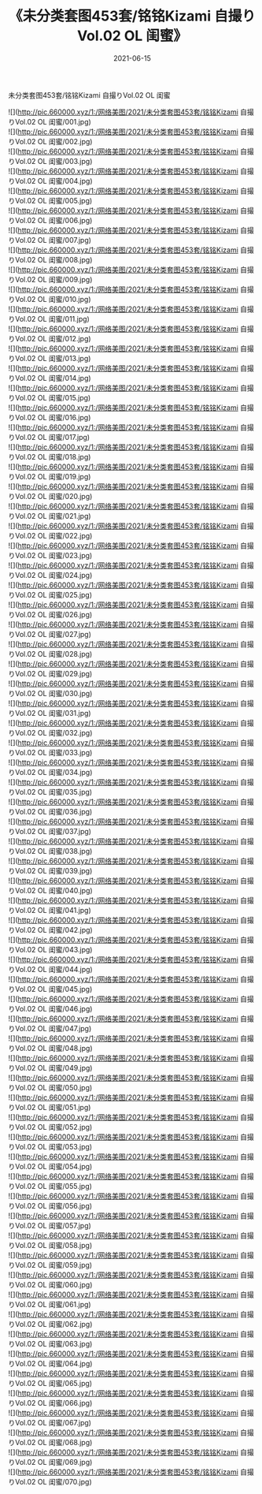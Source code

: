 ﻿---
layout: post
title:  《未分类套图453套/铭铭Kizami 自撮りVol.02 OL 闺蜜》
date:   2021-06-15
img: http://pic.660000.xyz/1:/网络美图/2021/未分类套图453套/铭铭Kizami 自撮りVol.02 OL 闺蜜/000.jpg
categories: [美女, 清纯, 唯美]
---

未分类套图453套/铭铭Kizami 自撮りVol.02 OL 闺蜜

 ![](http://pic.660000.xyz/1:/网络美图/2021/未分类套图453套/铭铭Kizami 自撮りVol.02 OL 闺蜜/001.jpg) <br>![](http://pic.660000.xyz/1:/网络美图/2021/未分类套图453套/铭铭Kizami 自撮りVol.02 OL 闺蜜/002.jpg) <br>![](http://pic.660000.xyz/1:/网络美图/2021/未分类套图453套/铭铭Kizami 自撮りVol.02 OL 闺蜜/003.jpg) <br>![](http://pic.660000.xyz/1:/网络美图/2021/未分类套图453套/铭铭Kizami 自撮りVol.02 OL 闺蜜/004.jpg) <br>![](http://pic.660000.xyz/1:/网络美图/2021/未分类套图453套/铭铭Kizami 自撮りVol.02 OL 闺蜜/005.jpg) <br>![](http://pic.660000.xyz/1:/网络美图/2021/未分类套图453套/铭铭Kizami 自撮りVol.02 OL 闺蜜/006.jpg) <br>![](http://pic.660000.xyz/1:/网络美图/2021/未分类套图453套/铭铭Kizami 自撮りVol.02 OL 闺蜜/007.jpg) <br>![](http://pic.660000.xyz/1:/网络美图/2021/未分类套图453套/铭铭Kizami 自撮りVol.02 OL 闺蜜/008.jpg) <br>![](http://pic.660000.xyz/1:/网络美图/2021/未分类套图453套/铭铭Kizami 自撮りVol.02 OL 闺蜜/009.jpg) <br>![](http://pic.660000.xyz/1:/网络美图/2021/未分类套图453套/铭铭Kizami 自撮りVol.02 OL 闺蜜/010.jpg) <br>![](http://pic.660000.xyz/1:/网络美图/2021/未分类套图453套/铭铭Kizami 自撮りVol.02 OL 闺蜜/011.jpg) <br>![](http://pic.660000.xyz/1:/网络美图/2021/未分类套图453套/铭铭Kizami 自撮りVol.02 OL 闺蜜/012.jpg) <br>![](http://pic.660000.xyz/1:/网络美图/2021/未分类套图453套/铭铭Kizami 自撮りVol.02 OL 闺蜜/013.jpg) <br>![](http://pic.660000.xyz/1:/网络美图/2021/未分类套图453套/铭铭Kizami 自撮りVol.02 OL 闺蜜/014.jpg) <br>![](http://pic.660000.xyz/1:/网络美图/2021/未分类套图453套/铭铭Kizami 自撮りVol.02 OL 闺蜜/015.jpg) <br>![](http://pic.660000.xyz/1:/网络美图/2021/未分类套图453套/铭铭Kizami 自撮りVol.02 OL 闺蜜/016.jpg) <br>![](http://pic.660000.xyz/1:/网络美图/2021/未分类套图453套/铭铭Kizami 自撮りVol.02 OL 闺蜜/017.jpg) <br>![](http://pic.660000.xyz/1:/网络美图/2021/未分类套图453套/铭铭Kizami 自撮りVol.02 OL 闺蜜/018.jpg) <br>![](http://pic.660000.xyz/1:/网络美图/2021/未分类套图453套/铭铭Kizami 自撮りVol.02 OL 闺蜜/019.jpg) <br>![](http://pic.660000.xyz/1:/网络美图/2021/未分类套图453套/铭铭Kizami 自撮りVol.02 OL 闺蜜/020.jpg) <br>![](http://pic.660000.xyz/1:/网络美图/2021/未分类套图453套/铭铭Kizami 自撮りVol.02 OL 闺蜜/021.jpg) <br>![](http://pic.660000.xyz/1:/网络美图/2021/未分类套图453套/铭铭Kizami 自撮りVol.02 OL 闺蜜/022.jpg) <br>![](http://pic.660000.xyz/1:/网络美图/2021/未分类套图453套/铭铭Kizami 自撮りVol.02 OL 闺蜜/023.jpg) <br>![](http://pic.660000.xyz/1:/网络美图/2021/未分类套图453套/铭铭Kizami 自撮りVol.02 OL 闺蜜/024.jpg) <br>![](http://pic.660000.xyz/1:/网络美图/2021/未分类套图453套/铭铭Kizami 自撮りVol.02 OL 闺蜜/025.jpg) <br>![](http://pic.660000.xyz/1:/网络美图/2021/未分类套图453套/铭铭Kizami 自撮りVol.02 OL 闺蜜/026.jpg) <br>![](http://pic.660000.xyz/1:/网络美图/2021/未分类套图453套/铭铭Kizami 自撮りVol.02 OL 闺蜜/027.jpg) <br>![](http://pic.660000.xyz/1:/网络美图/2021/未分类套图453套/铭铭Kizami 自撮りVol.02 OL 闺蜜/028.jpg) <br>![](http://pic.660000.xyz/1:/网络美图/2021/未分类套图453套/铭铭Kizami 自撮りVol.02 OL 闺蜜/029.jpg) <br>![](http://pic.660000.xyz/1:/网络美图/2021/未分类套图453套/铭铭Kizami 自撮りVol.02 OL 闺蜜/030.jpg) <br>![](http://pic.660000.xyz/1:/网络美图/2021/未分类套图453套/铭铭Kizami 自撮りVol.02 OL 闺蜜/031.jpg) <br>![](http://pic.660000.xyz/1:/网络美图/2021/未分类套图453套/铭铭Kizami 自撮りVol.02 OL 闺蜜/032.jpg) <br>![](http://pic.660000.xyz/1:/网络美图/2021/未分类套图453套/铭铭Kizami 自撮りVol.02 OL 闺蜜/033.jpg) <br>![](http://pic.660000.xyz/1:/网络美图/2021/未分类套图453套/铭铭Kizami 自撮りVol.02 OL 闺蜜/034.jpg) <br>![](http://pic.660000.xyz/1:/网络美图/2021/未分类套图453套/铭铭Kizami 自撮りVol.02 OL 闺蜜/035.jpg) <br>![](http://pic.660000.xyz/1:/网络美图/2021/未分类套图453套/铭铭Kizami 自撮りVol.02 OL 闺蜜/036.jpg) <br>![](http://pic.660000.xyz/1:/网络美图/2021/未分类套图453套/铭铭Kizami 自撮りVol.02 OL 闺蜜/037.jpg) <br>![](http://pic.660000.xyz/1:/网络美图/2021/未分类套图453套/铭铭Kizami 自撮りVol.02 OL 闺蜜/038.jpg) <br>![](http://pic.660000.xyz/1:/网络美图/2021/未分类套图453套/铭铭Kizami 自撮りVol.02 OL 闺蜜/039.jpg) <br>![](http://pic.660000.xyz/1:/网络美图/2021/未分类套图453套/铭铭Kizami 自撮りVol.02 OL 闺蜜/040.jpg) <br>![](http://pic.660000.xyz/1:/网络美图/2021/未分类套图453套/铭铭Kizami 自撮りVol.02 OL 闺蜜/041.jpg) <br>![](http://pic.660000.xyz/1:/网络美图/2021/未分类套图453套/铭铭Kizami 自撮りVol.02 OL 闺蜜/042.jpg) <br>![](http://pic.660000.xyz/1:/网络美图/2021/未分类套图453套/铭铭Kizami 自撮りVol.02 OL 闺蜜/043.jpg) <br>![](http://pic.660000.xyz/1:/网络美图/2021/未分类套图453套/铭铭Kizami 自撮りVol.02 OL 闺蜜/044.jpg) <br>![](http://pic.660000.xyz/1:/网络美图/2021/未分类套图453套/铭铭Kizami 自撮りVol.02 OL 闺蜜/045.jpg) <br>![](http://pic.660000.xyz/1:/网络美图/2021/未分类套图453套/铭铭Kizami 自撮りVol.02 OL 闺蜜/046.jpg) <br>![](http://pic.660000.xyz/1:/网络美图/2021/未分类套图453套/铭铭Kizami 自撮りVol.02 OL 闺蜜/047.jpg) <br>![](http://pic.660000.xyz/1:/网络美图/2021/未分类套图453套/铭铭Kizami 自撮りVol.02 OL 闺蜜/048.jpg) <br>![](http://pic.660000.xyz/1:/网络美图/2021/未分类套图453套/铭铭Kizami 自撮りVol.02 OL 闺蜜/049.jpg) <br>![](http://pic.660000.xyz/1:/网络美图/2021/未分类套图453套/铭铭Kizami 自撮りVol.02 OL 闺蜜/050.jpg) <br>![](http://pic.660000.xyz/1:/网络美图/2021/未分类套图453套/铭铭Kizami 自撮りVol.02 OL 闺蜜/051.jpg) <br>![](http://pic.660000.xyz/1:/网络美图/2021/未分类套图453套/铭铭Kizami 自撮りVol.02 OL 闺蜜/052.jpg) <br>![](http://pic.660000.xyz/1:/网络美图/2021/未分类套图453套/铭铭Kizami 自撮りVol.02 OL 闺蜜/053.jpg) <br>![](http://pic.660000.xyz/1:/网络美图/2021/未分类套图453套/铭铭Kizami 自撮りVol.02 OL 闺蜜/054.jpg) <br>![](http://pic.660000.xyz/1:/网络美图/2021/未分类套图453套/铭铭Kizami 自撮りVol.02 OL 闺蜜/055.jpg) <br>![](http://pic.660000.xyz/1:/网络美图/2021/未分类套图453套/铭铭Kizami 自撮りVol.02 OL 闺蜜/056.jpg) <br>![](http://pic.660000.xyz/1:/网络美图/2021/未分类套图453套/铭铭Kizami 自撮りVol.02 OL 闺蜜/057.jpg) <br>![](http://pic.660000.xyz/1:/网络美图/2021/未分类套图453套/铭铭Kizami 自撮りVol.02 OL 闺蜜/058.jpg) <br>![](http://pic.660000.xyz/1:/网络美图/2021/未分类套图453套/铭铭Kizami 自撮りVol.02 OL 闺蜜/059.jpg) <br>![](http://pic.660000.xyz/1:/网络美图/2021/未分类套图453套/铭铭Kizami 自撮りVol.02 OL 闺蜜/060.jpg) <br>![](http://pic.660000.xyz/1:/网络美图/2021/未分类套图453套/铭铭Kizami 自撮りVol.02 OL 闺蜜/061.jpg) <br>![](http://pic.660000.xyz/1:/网络美图/2021/未分类套图453套/铭铭Kizami 自撮りVol.02 OL 闺蜜/062.jpg) <br>![](http://pic.660000.xyz/1:/网络美图/2021/未分类套图453套/铭铭Kizami 自撮りVol.02 OL 闺蜜/063.jpg) <br>![](http://pic.660000.xyz/1:/网络美图/2021/未分类套图453套/铭铭Kizami 自撮りVol.02 OL 闺蜜/064.jpg) <br>![](http://pic.660000.xyz/1:/网络美图/2021/未分类套图453套/铭铭Kizami 自撮りVol.02 OL 闺蜜/065.jpg) <br>![](http://pic.660000.xyz/1:/网络美图/2021/未分类套图453套/铭铭Kizami 自撮りVol.02 OL 闺蜜/066.jpg) <br>![](http://pic.660000.xyz/1:/网络美图/2021/未分类套图453套/铭铭Kizami 自撮りVol.02 OL 闺蜜/067.jpg) <br>![](http://pic.660000.xyz/1:/网络美图/2021/未分类套图453套/铭铭Kizami 自撮りVol.02 OL 闺蜜/068.jpg) <br>![](http://pic.660000.xyz/1:/网络美图/2021/未分类套图453套/铭铭Kizami 自撮りVol.02 OL 闺蜜/069.jpg) <br>![](http://pic.660000.xyz/1:/网络美图/2021/未分类套图453套/铭铭Kizami 自撮りVol.02 OL 闺蜜/070.jpg) <br>